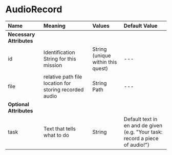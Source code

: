 # AudioRecord #

| Name | Meaning | Values | Default Value |
|:--|:--|:--|:--
| **Necessary Attributes** ||||
| id | Identification String for this mission | String (unique within this quest) | --- |
| file | relative path file location for storing recorded audio | String Path | --- |
| **Optional Attributes** ||||
| task | Text that tells what to do | String | Default text in en and de given (e.g. "Your task: record a piece of audio!") |


